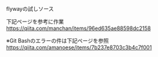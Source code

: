 flywayの試しソース

下記ページを参考に作業
https://qiita.com/manchan/items/96ed635ae88598dc2158

※Git Bashのエラーの件は下記ページを参照
https://qiita.com/amanoese/items/7b237e8703c3b4c7f001
